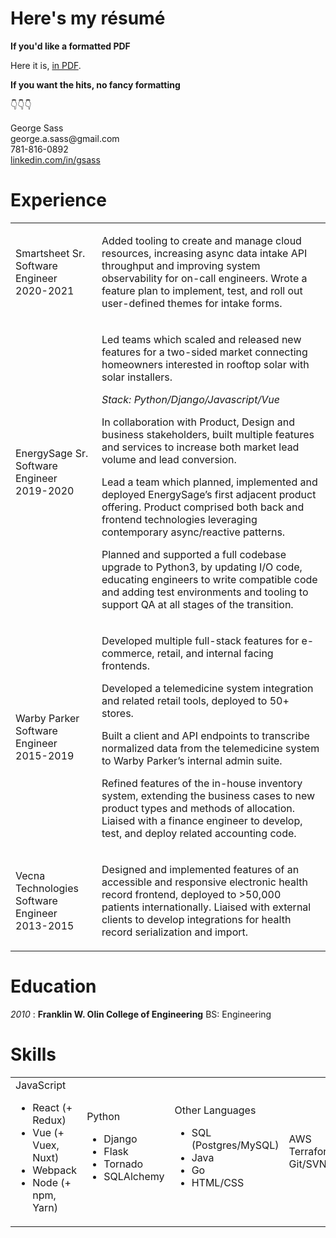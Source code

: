 # Here's my résumé

__If you'd like a formatted PDF__

Here it is, [in PDF](/assets/resume_2021.pdf).

__If you want the hits, no fancy formatting__

👇👇👇

<div class="resume-container">
  <div class="resume-contact">
    George Sass<br>
    george.a.sass@gmail.com<br>
    781-816-0892<br>
    <a href="https://www.linkedin.com/in/gsass/">linkedin.com/in/gsass</a>
  </div>

  <div class="resume-section section-experience">
  <h1>Experience</h1>
  <table>
  <tr><td>
      Smartsheet
      Sr. Software Engineer
      2020-2021
  </td>
  <td>
    <p>Added tooling to create and manage cloud resources, increasing async data intake API throughput and improving system observability for on-call engineers. Wrote a feature plan to implement, test, and roll out user-defined themes for intake forms.</p>
  </td></tr>

  <tr><td>
  EnergySage
  Sr. Software Engineer
  2019-2020
  </td>
  <td>
  <p>Led teams which scaled and released new features for a two-sided  market connecting homeowners interested in rooftop solar with solar installers.</p>
  <em>Stack: Python/Django/Javascript/Vue</em>
  <p>In collaboration with Product, Design and business stakeholders, built multiple features and services to increase both market lead volume and lead conversion.</p>
  <p>Lead a team which planned, implemented and deployed EnergySage’s first adjacent product offering.  Product comprised both back and frontend technologies leveraging contemporary async/reactive patterns.</p>
  <p>Planned and supported a full codebase upgrade to Python3, by updating I/O code, educating engineers to write compatible code and adding test environments and tooling to support QA at all stages of the transition.</p>
  </td></tr>

  <tr><td>
  Warby Parker
  Software Engineer
  2015-2019
  </td>
  <td>
    <p>Developed multiple full-stack features for e-commerce, retail, and internal facing frontends.</p>
    <p>Developed a telemedicine system integration and related retail tools, deployed to 50+ stores.</p>
    <p>Built a client and API endpoints to transcribe normalized data from the telemedicine system to Warby Parker’s internal admin suite.</p>
    <p>Refined features of the in-house inventory system, extending the business cases to new product types and methods of allocation. Liaised with a finance engineer to develop, test, and deploy related accounting code.</p>
  </td></tr>

  <tr><td>
  Vecna Technologies
  Software Engineer
  2013-2015
  </td>
  <td>
    <p>Designed and implemented features of an accessible and responsive electronic health record frontend, deployed to >50,000 patients internationally. Liaised with external clients to develop integrations for health record serialization and import.</p>
  </td></tr>
  </table>

  <div class="resume-section section-education">
  <h1>Education</h1>
  <p><em>2010</em> : <strong>Franklin W. Olin College of Engineering</strong>  BS: Engineering</p>
  </div>


  <div class="resume-section section-sklls">
  <h1>Skills</h1>

  <table>
  <tr>

  <td>
  JavaScript
  <ul>
  <li>React (+ Redux)</li>
  <li>Vue (+ Vuex, Nuxt)</li>
  <li>Webpack</li>
  <li>Node (+ npm, Yarn)</li>
  </ul>
  </td>

  <td>
  Python
  <ul>
  <li>Django</li>
  <li>Flask</li>
  <li>Tornado</li>
  <li>SQLAlchemy</li>
  </ul>
  </td>

  <td>
  Other Languages
  <ul>
  <li>SQL (Postgres/MySQL)</li>
  <li>Java</li>
  <li>Go</li>
  <li>HTML/CSS</li>
  </ul>
  </td>

  <td>
  AWS<br>
  Terraform/TG<br>
  Git/SVN<br>
  </td>

</div>
